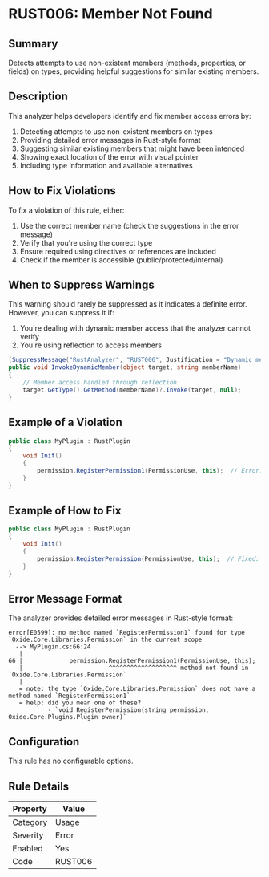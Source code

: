 # RUST006: Member Not Found

## Summary
Detects attempts to use non-existent members (methods, properties, or fields) on types, providing helpful suggestions for similar existing members.

## Description
This analyzer helps developers identify and fix member access errors by:
1. Detecting attempts to use non-existent members on types
2. Providing detailed error messages in Rust-style format
3. Suggesting similar existing members that might have been intended
4. Showing exact location of the error with visual pointer
5. Including type information and available alternatives

## How to Fix Violations
To fix a violation of this rule, either:
1. Use the correct member name (check the suggestions in the error message)
2. Verify that you're using the correct type
3. Ensure required using directives or references are included
4. Check if the member is accessible (public/protected/internal)

## When to Suppress Warnings
This warning should rarely be suppressed as it indicates a definite error. However, you can suppress it if:
1. You're dealing with dynamic member access that the analyzer cannot verify
2. You're using reflection to access members

```csharp
[SuppressMessage("RustAnalyzer", "RUST006", Justification = "Dynamic member access handled at runtime")]
public void InvokeDynamicMember(object target, string memberName)
{
    // Member access handled through reflection
    target.GetType().GetMethod(memberName)?.Invoke(target, null);
}
```

## Example of a Violation

```csharp
public class MyPlugin : RustPlugin
{
    void Init()
    {
        permission.RegisterPermission1(PermissionUse, this);  // Error: Method doesn't exist
    }
}
```

## Example of How to Fix

```csharp
public class MyPlugin : RustPlugin
{
    void Init()
    {
        permission.RegisterPermission(PermissionUse, this);  // Fixed: Using correct method name
    }
}
```

## Error Message Format
The analyzer provides detailed error messages in Rust-style format:

```
error[E0599]: no method named `RegisterPermission1` found for type `Oxide.Core.Libraries.Permission` in the current scope
  --> MyPlugin.cs:66:24
   |
66 |             permission.RegisterPermission1(PermissionUse, this);
   |                        ^^^^^^^^^^^^^^^^^^^ method not found in `Oxide.Core.Libraries.Permission`
   |
   = note: the type `Oxide.Core.Libraries.Permission` does not have a method named `RegisterPermission1`
   = help: did you mean one of these?
           - `void RegisterPermission(string permission, Oxide.Core.Plugins.Plugin owner)`
```

## Configuration
This rule has no configurable options.

## Rule Details

| Property | Value |
|----------|-------|
| Category | Usage |
| Severity | Error |
| Enabled | Yes |
| Code | RUST006 | 